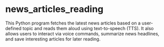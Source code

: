 # news_articles_reading
This Python program fetches the latest news articles based on a user-defined topic and reads them aloud using text-to-speech (TTS). It also allows users to interact via voice commands, summarize news headlines, and save interesting articles for later reading.

